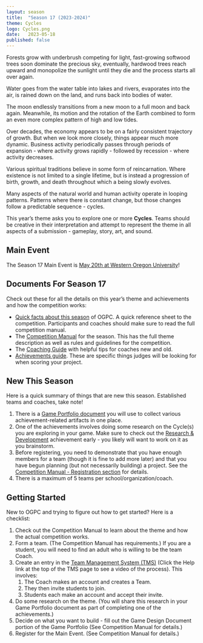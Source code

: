 ```yaml
---
layout: season
title:  "Season 17 (2023-2024)"
theme: Cycles
logo: Cycles.png
date:   2023-05-18
published: false
---
```


Forests grow with underbrush competing for light, fast-growing softwood trees soon dominate
the precious sky, eventually, hardwood trees reach upward and monopolize the sunlight until
they die and the process starts all over again.

Water goes from the water table into lakes and rivers, evaporates into the air, is rained
down on the land, and runs back into bodies of water.

The moon endlessly transitions from a new moon to a full moon and back again. Meanwhile, its
motion and the rotation of the Earth combined to form an even more complex pattern of high
and low tides.

Over decades, the economy appears to be on a fairly consistent trajectory of growth. But
when we look more closely, things appear much more dynamic. Business activity periodically
passes through periods of expansion - where activity grows rapidly - followed by recession -
where activity decreases.

Various spiritual traditions believe in some form of reincarnation. Where existence is not
limited to a single lifetime, but is instead a progression of birth, growth, and death
throughout which a being slowly evolves.

Many aspects of the natural world and human activity operate in looping patterns. Patterns
where there is constant change, but those changes follow a predictable sequence - cycles.

This year’s theme asks you to explore one or more **Cycles**. Teams should be creative in their interpretation
and attempt to represent the theme in all aspects of a submission - gameplay, story, art, and sound. 

## Main Event

The Season 17 Main Event is [May 20th at Western Oregon University](https://docs.google.com/document/d/1BKssiI_VWGeJjalkr6vD7_U5rIiXhOv1mNH8HDMwQmU/)!

## Documents For Season 17

Check out these for all the details on this year’s theme and achievements and how the competition works:

* [Quick facts about this season](https://docs.google.com/document/d/1BKssiI_VWGeJjalkr6vD7_U5rIiXhOv1mNH8HDMwQmU/) of OGPC.
  A quick reference sheet to the competition. Participants and coaches should make
  sure to read the full competition manual.
* The [Competition Manual](https://docs.google.com/document/d/1YXN9DREiFG8eXpO2TpQ695vjUaRsZYC5n-OQWRGrEII/) for the season.
  This has the full theme description as well as rules and guidelines for the competition.
* The [Coaching Guide](https://docs.google.com/document/d/1sVi6jzKBio9ixbMqczQ91u_4FwBT4PpW7cqq3eYPAeA/) with helpful tips for
  coaches new and old.
* [Achievements guide](https://docs.google.com/document/d/1YGullhrdGl1x5RV4CW4blkn7C_piGvjsaejmNtCyCsk/). These
  are specific things judges will be looking for when scoring your project.

## New This Season

Here is a quick summary of things that are new this season. Established teams and coaches, take note!

1. There is a [Game Portfolio document](https://docs.google.com/document/d/1YXN9DREiFG8eXpO2TpQ695vjUaRsZYC5n-OQWRGrEII/view#heading=h.zggmezjdethc)
   you will use to collect various achievement-related artifacts in one place.
2. One of the achievements involves doing some research on the Cycle(s) you are exploring in your game.
   Make sure to check out the
   [Research & Development](https://docs.google.com/document/d/1YGullhrdGl1x5RV4CW4blkn7C_piGvjsaejmNtCyCsk/view#heading=h.2ok4e04iod0i)
   achievement early - you likely will want to work on it as you brainstorm.
3. Before registering, you need to demonstrate that you have enough members for a team (though it
   is fine to add more later) and that you have begun planning (but not necessarily building) a project.
   See the [Competition Manual - Registration section](https://docs.google.com/document/d/1YXN9DREiFG8eXpO2TpQ695vjUaRsZYC5n-OQWRGrEII/view#heading=h.tsawbjyed9d6) for details.
4. There is a maximum of 5 teams per school/organization/coach.

## Getting Started

New to OGPC and trying to figure out how to get started? Here is a checklist:

1. Check out the Competition Manual to learn about the theme and how the actual competition works.
2. Form a team. (The Competition Manual has requirements.) If you are a student, you will need to find
   an adult who is willing to be the team Coach.
3. Create an entry in the [Team Management System (TMS)](https://tms.ogpc.info/) (Click the Help 
   link at the top of the TMS page to see a video of the process). This involves:
   1. The Coach makes an account and creates a Team.
   2. They then invite students to join.
   3. Students each make an account and accept their invite.
4. Do some research on the theme. (You will share this research in your Game Portfolio document as
   part of completing one of the achievements.)
5. Decide on what you want to build - fill out the Game Design Document portion of the Game Portfolio
   (See Competition Manual for details.)
6. Register for the Main Event. (See Competition Manual for details.)